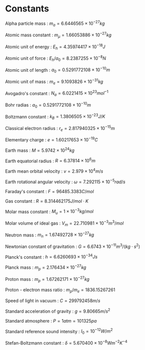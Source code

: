 # Constants

Alpha particle mass : $m_a = 6.6446565\times10^{-27}kg$

Atomic mass constant : $m_\mu = 1.66053886\times10^{-27}kg$

Atomic unit of energy : $E_h = 4.35974417\times10^{-18}J$

Atomic unit of force : $E_h/a_0 = 8.2387255\times10^{-8}N$

Atomic unit of length : $a_0 = 0.5291772108\times10^{-10}m$

Atomic unit of mass : $m_e = 9.1093826\times10^{-31}kg$

Avogadro's constant : $N_a = 6.0221415\times10^{23}mol^{-1}$

Bohr radias : $a_0 = 0.5291772108\times10^{-10}m$

Boltzmann constant : $k_B = 1.3806505\times10^{-23}J/K$

Classical electron radius : $r_e = 2.817940325\times10^{-15}m$

Elementary charge : $e = 1.60217653\times10^{-19}C$

Earth mass : $M = 5.9742\times10^{24}kg$

Earth equatorial radius : $R = 6.37814\times10^{6}m$

Earth mean orbital velocity : $v = 2.979\times10^{4}m/s$

Earth rotational angular velocity : $\omega = 7.292115\times10^{-5}rad/s$

Faraday's constant : $F = 96485.3383C/mol$

Gas constant : $R = 8.314462175J/mol\cdot K$

Molar mass constant : $M_u = 1\times10^{-3}kg/mol$

Molar volume of ideal gas : $V_m = 22.710981\times 10^{-3}m^3/mol$

Neutron mass : $m_n = 1.67492728\times10^{-27}kg$

Newtonian constant of gravitation : $G = 6.6743\times10^{-11}m^3/(kg\cdot s^2)$

Planck's constant : $h = 6.6260693\times 10^{-34}Js$

Planck mass : $m_p = 2.176434\times10^{-27}kg$

Proton mass : $m_p = 1.67262171\times10^{-27}kg$

Proton - electron mass ratio : $m_p/m_e = 1836.15267261$

Speed of light in vacuum : $C = 299792458m/s$

Standard acceleration of gravity : $g = 9.80665m/s^2$

Standard atmosphere : $P = 1atm = 101325pa$

Standard reference sound intensity : $I_0 = 10^{-12}W/m^2$

Stefan-Boltzmann constant : $\delta = 5.670400\times10^{-8}Wm^{-2}K^{-4}$
